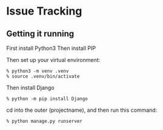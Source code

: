 <h1>Issue Tracking</h1>

<h2>Getting it running</h2>
First install Python3
Then install PIP

Then set up your virtual environment:

```
% python3 -m venv .venv
% source .venv/bin/activate
```

Then install Django

```
% python -m pip install Django
```

cd into the outer (projectname), and then run this command:

```
% python manage.py runserver
```